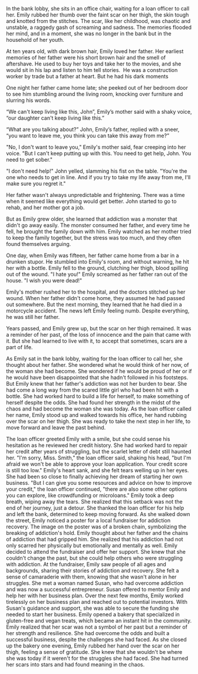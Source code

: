 In the bank lobby, she sits in an office chair, waiting for a loan officer to call her. Emily rubbed her thumb over the faint scar on her thigh, the skin tough and knotted from the stitches. The scar, like her childhood, was chaotic and unstable, a raggedy gash of screaming and sadness. The memories flooded her mind, and in a moment, she was no longer in the bank but in the household of her youth. 

At ten years old, with dark brown hair, Emily loved her father. Her earliest memories of her father were his short brown hair and the smell of aftershave. He used to buy her toys and take her to the movies, and she would sit in his lap and listen to him tell stories.  He was a construction worker by trade but a father at heart. But he had his dark moments 

One night her father came home late; she peeked out of her bedroom door to see him stumbling around the living room, knocking over furniture and slurring his words.

“We can't keep living like this, John”, Emily’s mother said with a shaky voice, “our daughter can't keep living like this.”

“What are you talking about?” John, Emily’s father, replied with a sneer, “you want to leave me, you think you can take this away from me?”

"No, I don't want to leave you," Emily's mother said, fear creeping into her voice. "But I can't keep putting up with this. You need to get help, John. You need to get sober."

"I don't need help!" John yelled, slamming his fist on the table. "You're the one who needs to get in line. And if you try to take my life away from me, I'll make sure you regret it."

Her father wasn't always unpredictable and frightening. There was a time when it seemed like everything would get better. John started to go to rehab, and her mother got a job.

But as Emily grew older, she learned that addiction was a monster that didn't go away easily. The monster consumed her father, and every time he fell, he brought the family down with him. Emily watched as her mother tried to keep the family together, but the stress was too much, and they often found themselves arguing.

One day, when Emily was fifteen, her father came home from a bar in a drunken stupor. He stumbled into Emily's room, and without warning, he hit her with a bottle. Emily fell to the ground, clutching her thigh, blood spilling out of the wound. "I hate you!" Emily screamed as her father ran out of the house. "I wish you were dead!" 

Emily's mother rushed her to the hospital, and the doctors stitched up her wound. When her father didn't come home, they assumed he had passed out somewhere. But the next morning, they learned that he had died in a motorcycle accident. The news left Emily feeling numb. Despite everything, he was still her father. 

Years passed, and Emily grew up, but the scar on her thigh remained. It was a reminder of her past, of the loss of innocence and the pain that came with it. But she had learned to live with it, to accept that sometimes, scars are a part of life. 

As Emily sat in the bank lobby, waiting for the loan officer to call her, she thought about her father. She wondered what he would think of her now, of the woman she had become. She wondered if he would be proud of her or if he would have been disappointed that she hadn't followed in his footsteps. But Emily knew that her father's addiction was not her burden to bear. She had come a long way from the scared little girl who had been hit with a bottle. She had worked hard to build a life for herself, to make something of herself despite the odds. She had found her strength in the midst of the chaos and had become the woman she was today. As the loan officer called her name, Emily stood up and walked towards his office, her hand rubbing over the scar on her thigh. She was ready to take the next step in her life, to move forward and leave the past behind.

The loan officer greeted Emily with a smile, but she could sense his hesitation as he reviewed her credit history. She had worked hard to repair her credit after years of struggling, but the scarlet letter of debt still haunted her. "I'm sorry, Miss. Smith," the loan officer said, shaking his head, "but I'm afraid we won't be able to approve your loan application. Your credit score is still too low." Emily's heart sank, and she felt tears welling up in her eyes. She had been so close to finally achieving her dream of starting her own business. "But I can give you some resources and advice on how to improve your credit," the loan officer continued, "there are also some other options you can explore, like crowdfunding or microloans." Emily took a deep breath, wiping away the tears. She realized that this setback was not the end of her journey, just a detour. She thanked the loan officer for his help and left the bank, determined to keep moving forward. As she walked down the street, Emily noticed a poster for a local fundraiser for addiction recovery. The image on the poster was of a broken chain, symbolizing the breaking of addiction's hold. Emily thought about her father and the chains of addiction that had gripped him. She realized that his addiction had not only scarred her physically but emotionally and mentally as well. Emily decided to attend the fundraiser and offer her support. She knew that she couldn't change the past, but she could help others who were struggling with addiction. At the fundraiser, Emily saw people of all ages and backgrounds, sharing their stories of addiction and recovery. She felt a sense of camaraderie with them, knowing that she wasn't alone in her struggles. She met a woman named Susan, who had overcome addiction and was now a successful entrepreneur. Susan offered to mentor Emily and help her with her business plan. Over the next few months, Emily worked tirelessly on her business plan and reached out to potential investors. With Susan's guidance and support, she was able to secure the funding she needed to start her business. Emily opened a bakery that specialized in gluten-free and vegan treats, which became an instant hit in the community. Emily realized that her scar was not a symbol of her past but a reminder of her strength and resilience. She had overcome the odds and built a successful business, despite the challenges she had faced. As she closed up the bakery one evening, Emily rubbed her hand over the scar on her thigh, feeling a sense of gratitude. She knew that she wouldn't be where she was today if it weren't for the struggles she had faced. She had turned her scars into stars and had found meaning in the chaos.